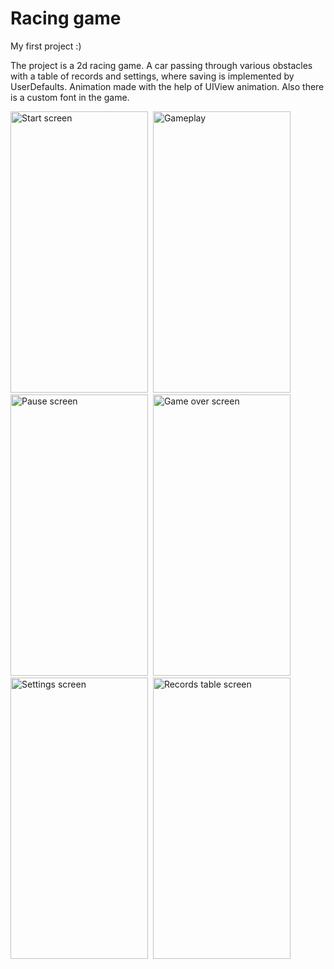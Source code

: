 # Racing game 

My first project :)

The project is a 2d racing game. A car passing through various obstacles with a table of records and settings, where saving is implemented by UserDefaults. Animation made with the help of UIView animation. Also there is a custom font in the game.

<img src="https://user-images.githubusercontent.com/92629913/210417044-eb8386a2-4d5c-4c23-af55-9442b707eb63.png" title="Start screen" alt="Start screen" width="220" height="450"/>&nbsp; <img src="https://user-images.githubusercontent.com/92629913/210417098-68a2d0a3-8fc8-4de7-912f-9e427d2b591f.png" title="Gameplay" alt="Gameplay" width="220" height="450"/>&nbsp; <img src="https://user-images.githubusercontent.com/92629913/210417115-92eafc28-76f9-400a-88a8-17b2d5e22750.png" title="Pause screen" alt="Pause screen" width="220" height="450"/>&nbsp; <img src="https://user-images.githubusercontent.com/92629913/210417151-4e832795-c649-4331-b195-f543becdaacc.png" title="Game over screen" alt="Game over screen" width="220" height="450"/>&nbsp; <img src="https://user-images.githubusercontent.com/92629913/210417200-aaedac8c-eb79-4e51-b4b9-85a6d73884a6.png" title="Settings screen" alt="Settings screen" width="220" height="450"/>&nbsp; <img src="https://user-images.githubusercontent.com/92629913/210417229-911c85ee-3e88-4b73-a319-84aaab2177b9.png" title="Records table screen" alt="Records table screen" width="220" height="450"/>&nbsp;






